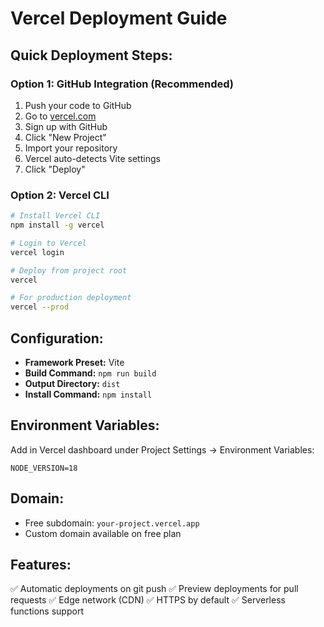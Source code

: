 # Vercel Deployment Guide

## Quick Deployment Steps:

### Option 1: GitHub Integration (Recommended)
1. Push your code to GitHub
2. Go to [vercel.com](https://vercel.com)
3. Sign up with GitHub
4. Click "New Project"
5. Import your repository
6. Vercel auto-detects Vite settings
7. Click "Deploy"

### Option 2: Vercel CLI
```bash
# Install Vercel CLI
npm install -g vercel

# Login to Vercel
vercel login

# Deploy from project root
vercel

# For production deployment
vercel --prod
```

## Configuration:
- **Framework Preset:** Vite
- **Build Command:** `npm run build`
- **Output Directory:** `dist`
- **Install Command:** `npm install`

## Environment Variables:
Add in Vercel dashboard under Project Settings → Environment Variables:
```
NODE_VERSION=18
```

## Domain:
- Free subdomain: `your-project.vercel.app`
- Custom domain available on free plan

## Features:
✅ Automatic deployments on git push
✅ Preview deployments for pull requests
✅ Edge network (CDN)
✅ HTTPS by default
✅ Serverless functions support
